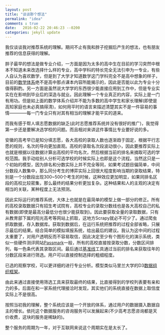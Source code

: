 ```yaml
---
layout: post
title: "谈谈那个想法"
permalink: "idea"
comments : true
date:   2016-02-22 20:46:23 --0200
categories: jekyll update
---
```


我仅谈谈我对推荐系统的理解。期间不止有我和胖子挖掘后产生的想法，也有朋友推荐的信息获得的理解。

胖子最早的想法是做专业介绍，一方面是因为太多的高中生在目前的学习突然中根本不知道未来改选择什么样的专业，高中学科的特长完全无法引申为一专业，有些人自认为喜欢数学，但是到了大学才知道数学这门学科完全不是高中想象的样子，目前的[数学体系][mathsystem]绝不是高中那点课本内容所能揭示的，因此是否能以此为专业十分值得斟酌。另一方面是虽然说大学学的东西很少能直接应用到工作中，但是专业实实在在影响到毕业后的深造与就业。因此理解一个专业真正的内容，实际上是一门有用功。但是如上面的数学体系介绍并不能为多数的高中学生和家长理解(即使是高知家庭也未必真搞得清)，如何用平时的语言来描述清楚其实不是一件容易的事情————每一门专业只有对其有相当的理解才能平实的道来。

而我有感于帮人填志愿数据的缺乏(此时志愿推荐系统并没有很好的推广)，我觉得第一步还是要解决选学校的问题。而且相对来讲这件事情比专业要好说的多。

安徽的高考早已是知分填志愿，各大高校的录取人数也逐渐趋于固定，根据平行志愿的规则，名次的导向更加直观。高校的录取名次段波动很小，因此要推荐实际上也就是根据以往数据计算出高校的平均名次，然后根据当前的排名来摘取可选的学校范围。我手动给别人分析可选学校的时候实际上也即是这个流程。当然这只是一个初始的模型，因为排名和分数实际上并不完全等同，如果考试题目偏简单，中间分数段人数集中，那么同分考生的博弈实际上回很大程度影响当期的录取结果，特别是一个分数段出现300~500个考生的时候，这种效应更加明显，如果同排名区段的高校比较密集，那么最终的结果分析更加复杂。这种结果和人的主观的决定有相当的关联，某种程度上无法预测。

因此实际运行的推荐系统，大体上也就是在最简单的模型上做一部分的修正。所有的高校录取数据只有招生考试院有，高校专业的录取分数线也是各大高校自己的私有数据(即使是最高分最低分也很少能获取到)。因此要获取全量的录取数据，只有从教育部下属的阳光高考等网站上抓取，这地方Scrapy就必不可少了。通过爬虫抓取数据，存入数据库。获取到数据后，在运行系统把推荐的过程全部省略，只展示最后的结果。结合简单的模拟填报系统，给出最后的建议。我认为这中间的过程太重要了，对用户透明反而不容易取信，因此决定至少有个图形化的演示系统，类似一些硬件测评网站[Passmark][passmark]一般，所有的高校直接按录取分数，分数区间排列，每一色条代表其录取区间。最后通过[基准线][cubism]工具通过当前的排名来获取往年的分数区段来进行筛选。用户可以直接控制选择的粗细程度。

已选的观察学校，可以更详细的进行专业分析。模型类似马里兰大学的D3[数据组织框架][keshif]。

由此来通过直接使用筛选工具来获取最终的结果，比直接得到的学校列表要有亲和力的多。后面在和一家系统代理接洽时发现，其实他们的系统直接在数据上取信度实际上不是很高。

按照当初我的理解，整个系统应该是一个开放的体系，通过用户的数据摄入数据自主的增长。依托这个数据服务的咨询服务可以发展起来(不少高考志愿咨询都是天价收费，这块的服务是稀缺的)。

整个服务的周期为一年，对于互联网来说这个周期实在是太长了。

[mathsystem]:http://blog.jobbole.com/94591/
[passmark]:http://www.cpubenchmark.net/
[cubism]:http://square.github.io/cubism/
[keshif]:http://keshif.me/